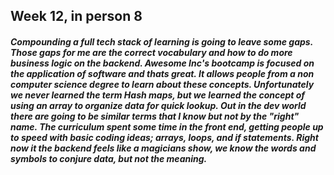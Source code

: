 ## Week 12, in person 8

##### Compounding a full tech stack of learning is going to leave some gaps. Those gaps for me are the correct vocabulary and how to do more business logic on the backend. Awesome Inc's bootcamp is focused on the application of software and thats great. It allows people from a non computer science degree to learn about these concepts. Unfortunately we never learned the term Hash maps, but we learned the concept of using an array to organize data for quick lookup. Out in the dev world there are going to be similar terms that I know but not by the "right" name. The curriculum spent some time in the front end, getting people up to speed with basic coding ideas; arrays, loops, and if statements. Right now it the backend feels like a magicians show, we know the words and symbols to conjure data, but not the meaning. 
